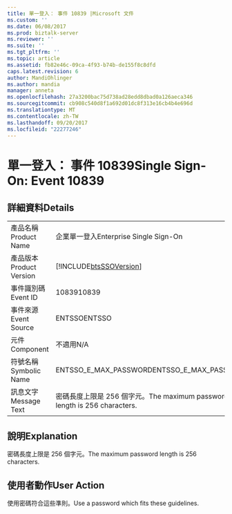 ```yaml
---
title: 單一登入： 事件 10839 |Microsoft 文件
ms.custom: ''
ms.date: 06/08/2017
ms.prod: biztalk-server
ms.reviewer: ''
ms.suite: ''
ms.tgt_pltfrm: ''
ms.topic: article
ms.assetid: fb82e46c-09ca-4f93-b74b-de155f8c8dfd
caps.latest.revision: 6
author: MandiOhlinger
ms.author: mandia
manager: anneta
ms.openlocfilehash: 27a3200bac75d738ad28edd8dbad0a126aeca346
ms.sourcegitcommit: cb908c540d8f1a692d01dc8f313e16cb4b4e696d
ms.translationtype: MT
ms.contentlocale: zh-TW
ms.lasthandoff: 09/20/2017
ms.locfileid: "22277246"
---
```

# <a name="single-sign-on-event-10839"></a><span data-ttu-id="be99c-102">單一登入： 事件 10839</span><span class="sxs-lookup"><span data-stu-id="be99c-102">Single Sign-On: Event 10839</span></span>
## <a name="details"></a><span data-ttu-id="be99c-103">詳細資料</span><span class="sxs-lookup"><span data-stu-id="be99c-103">Details</span></span>  
  
|||  
|-|-|  
|<span data-ttu-id="be99c-104">產品名稱</span><span class="sxs-lookup"><span data-stu-id="be99c-104">Product Name</span></span>|<span data-ttu-id="be99c-105">企業單一登入</span><span class="sxs-lookup"><span data-stu-id="be99c-105">Enterprise Single Sign-On</span></span>|  
|<span data-ttu-id="be99c-106">產品版本</span><span class="sxs-lookup"><span data-stu-id="be99c-106">Product Version</span></span>|[!INCLUDE[btsSSOVersion](../includes/btsssoversion-md.md)]|  
|<span data-ttu-id="be99c-107">事件識別碼</span><span class="sxs-lookup"><span data-stu-id="be99c-107">Event ID</span></span>|<span data-ttu-id="be99c-108">10839</span><span class="sxs-lookup"><span data-stu-id="be99c-108">10839</span></span>|  
|<span data-ttu-id="be99c-109">事件來源</span><span class="sxs-lookup"><span data-stu-id="be99c-109">Event Source</span></span>|<span data-ttu-id="be99c-110">ENTSSO</span><span class="sxs-lookup"><span data-stu-id="be99c-110">ENTSSO</span></span>|  
|<span data-ttu-id="be99c-111">元件</span><span class="sxs-lookup"><span data-stu-id="be99c-111">Component</span></span>|<span data-ttu-id="be99c-112">不適用</span><span class="sxs-lookup"><span data-stu-id="be99c-112">N/A</span></span>|  
|<span data-ttu-id="be99c-113">符號名稱</span><span class="sxs-lookup"><span data-stu-id="be99c-113">Symbolic Name</span></span>|<span data-ttu-id="be99c-114">ENTSSO_E_MAX_PASSWORD</span><span class="sxs-lookup"><span data-stu-id="be99c-114">ENTSSO_E_MAX_PASSWORD</span></span>|  
|<span data-ttu-id="be99c-115">訊息文字</span><span class="sxs-lookup"><span data-stu-id="be99c-115">Message Text</span></span>|<span data-ttu-id="be99c-116">密碼長度上限是 256 個字元。</span><span class="sxs-lookup"><span data-stu-id="be99c-116">The maximum password length is 256 characters.</span></span>|  
  
## <a name="explanation"></a><span data-ttu-id="be99c-117">說明</span><span class="sxs-lookup"><span data-stu-id="be99c-117">Explanation</span></span>  
 <span data-ttu-id="be99c-118">密碼長度上限是 256 個字元。</span><span class="sxs-lookup"><span data-stu-id="be99c-118">The maximum password length is 256 characters.</span></span>  
  
## <a name="user-action"></a><span data-ttu-id="be99c-119">使用者動作</span><span class="sxs-lookup"><span data-stu-id="be99c-119">User Action</span></span>  
 <span data-ttu-id="be99c-120">使用密碼符合這些準則。</span><span class="sxs-lookup"><span data-stu-id="be99c-120">Use a password which fits these guidelines.</span></span>